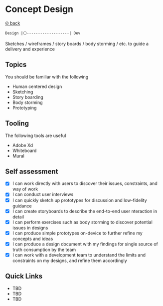 # Concept Design

[&olt; back](./README.md)

`Design |⚪-------------------| Dev`

Sketches / wireframes / story boards / body storming / etc. to guide a delivery and experience

## Topics

You should be familiar with the following

* Human centered design
* Sketching
* Story boarding
* Body storming
* Prototyping

## Tooling

The following tools are useful

* Adobe Xd
* Whiteboard
* Mural

## Self assessment

- [x] I can work directly with users to discover their issues, constraints, and way of work
- [x] I can conduct user interviews
- [x] I can quickly sketch up prototypes for discussion and low-fidelity guidance
- [x] I can create storyboards to describe the end-to-end user nteraction in detail
- [x] I can perform exercises such as body storming to discover potential issues in designs
- [x] I can produce simple prototypes on-device to further refine my concepts and ideas
- [x] I can produce a design document with my findings for single source of truth consumption by the team
- [x] I can work with a development team to understand the limits and constraints on my designs, and refine them accordingly

## Quick Links

* TBD
* TBD
* TBD